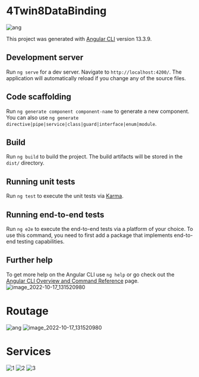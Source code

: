# 4Twin8DataBinding
![ang](https://user-images.githubusercontent.com/61566287/196161102-1dedc751-aeca-4124-abc1-a28cfea82f39.PNG)

This project was generated with [Angular CLI](https://github.com/angular/angular-cli) version 13.3.9.

## Development server

Run `ng serve` for a dev server. Navigate to `http://localhost:4200/`. The application will automatically reload if you change any of the source files.

## Code scaffolding

Run `ng generate component component-name` to generate a new component. You can also use `ng generate directive|pipe|service|class|guard|interface|enum|module`.

## Build

Run `ng build` to build the project. The build artifacts will be stored in the `dist/` directory.

## Running unit tests

Run `ng test` to execute the unit tests via [Karma](https://karma-runner.github.io).

## Running end-to-end tests

Run `ng e2e` to execute the end-to-end tests via a platform of your choice. To use this command, you need to first add a package that implements end-to-end testing capabilities.

## Further help

To get more help on the Angular CLI use `ng help` or go check out the [Angular CLI Overview and Command Reference](https://angular.io/cli) page.
![image_2022-10-17_131520980](https://user-images.githubusercontent.com/61566287/196163495-f5ca28b7-9740-4dc2-87c4-db3f92b92524.png)
# Routage
![ang](https://user-images.githubusercontent.com/61566287/196161102-1dedc751-aeca-4124-abc1-a28cfea82f39.PNG)
![image_2022-10-17_131520980](https://user-images.githubusercontent.com/61566287/196163495-f5ca28b7-9740-4dc2-87c4-db3f92b92524.png)
# Services
![1](https://user-images.githubusercontent.com/61566287/201427470-cdfc944c-11f1-4b55-adb1-32328377eff8.PNG)
![2](https://user-images.githubusercontent.com/61566287/201427477-39832ea8-1389-4deb-b1db-5ad275bf6181.PNG)
![3](https://user-images.githubusercontent.com/61566287/201427480-24180d48-8d00-4c55-a2ae-19851d61be2e.PNG)




